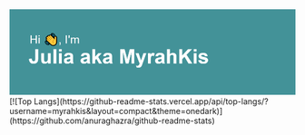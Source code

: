 <img src="header.png" alt="There should be a header but sth went wrong:(">

<div style="display: flex; justify-content: center;">
  <I'm a 3rd year Computer Science student who focuses on Frontend Development.>
  [![Top Langs](https://github-readme-stats.vercel.app/api/top-langs/?username=myrahkis&layout=compact&theme=onedark)](https://github.com/anuraghazra/github-readme-stats)
</div>
